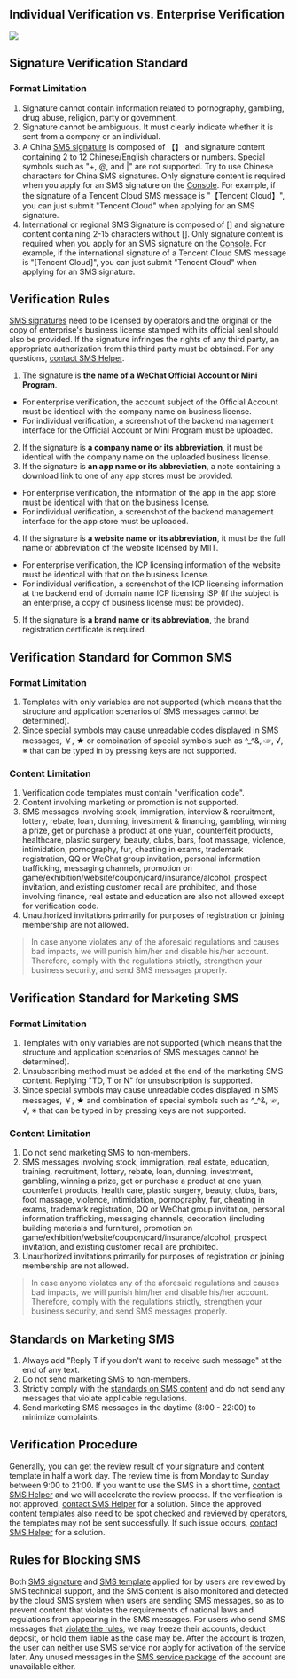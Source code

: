 ## Individual Verification vs. Enterprise Verification

![](//mc.qcloudimg.com/static/img/3dab63de8c91f81e3004eb93236087fa/image.png)

## Signature Verification Standard
### Format Limitation

1. Signature cannot contain information related to pornography, gambling, drug abuse, religion, party or government.
2. Signature cannot be ambiguous. It must clearly indicate whether it is sent from a company or an individual.
3. A China [SMS signature](https://cloud.tencent.com/document/product/382/13299#.E7.9F.AD.E4.BF.A1.E7.AD.BE.E5.90.8D) is composed of 【】 and signature content containing 2 to 12 Chinese/English characters or numbers. Special symbols such as "+, @, and |" are not supported. Try to use Chinese characters for China SMS signatures. Only signature content is required when you apply for an SMS signature on the [Console](https://console.cloud.tencent.com/smsv2/smsSign/1400054957/0/10). For example, if the signature of a Tencent Cloud SMS message is "【Tencent Cloud】", you can just submit "Tencent Cloud" when applying for an SMS signature.
4. International or regional SMS Signature is composed of [] and signature content containing 2-15 characters without []. Only signature content is required when you apply for an SMS signature on the [Console](https://console.cloud.tencent.com/smsv2/smsSign/1400054957/0/10). For example, if the international signature of a Tencent Cloud SMS message is "[Tencent Cloud]", you can just submit "Tencent Cloud" when applying for an SMS signature.

## Verification Rules

[SMS signatures](https://cloud.tencent.com/document/product/382/13299#.E7.9F.AD.E4.BF.A1.E7.AD.BE.E5.90.8D) need to be licensed by operators and the original or the copy of enterprise's business license stamped with its official seal should also be provided. If the signature infringes the rights of any third party, an appropriate authorization from this third party must be obtained. For any questions, [contact SMS Helper](/document/product/382/3773).

1. The signature is **the name of a WeChat Official Account or Mini Program**.
 - For enterprise verification, the account subject of the Official Account must be identical with the company name on business license.
 - For individual verification, a screenshot of the backend management interface for the Official Account or Mini Program must be uploaded.
2. If the signature is **a company name or its abbreviation**, it must be identical with the company name on the uploaded business license.
3. If the signature is **an app name or its abbreviation**, a note containing a download link to one of any app stores must be provided.
 - For enterprise verification, the information of the app in the app store must be identical with that on the business license.
 - For individual verification, a screenshot of the backend management interface for the app store must be uploaded.
4. If the signature is **a website name or its abbreviation**, it must be the full name or abbreviation of the website licensed by MIIT.
 - For enterprise verification, the ICP licensing information of the website must be identical with that on the business license.
 - For individual verification, a screenshot of the ICP licensing information at the backend end of domain name ICP licensing ISP (If the subject is an enterprise, a copy of business license must be provided).
5. If the signature is **a brand name or its abbreviation**, the brand registration certificate is required.


## Verification Standard for Common SMS
### Format Limitation

1. Templates with only variables are not supported (which means that the structure and application scenarios of SMS messages cannot be determined).
2. Since special symbols may cause unreadable codes displayed in SMS messages, ￥, ★ or combination of special symbols such as ^_^&, ☞, √, ※ that can be typed in by pressing keys are not supported.

### Content Limitation

1. Verification code templates must contain "verification code".
2. Content involving marketing or promotion is not supported.
3. SMS messages involving stock, immigration, interview & recruitment, lottery, rebate, loan, dunning, investment & financing, gambling, winning a prize, get or purchase a product at one yuan, counterfeit products, healthcare, plastic surgery, beauty, clubs, bars, foot massage, violence, intimidation, pornography, fur, cheating in exams, trademark registration, QQ or WeChat group invitation, personal information trafficking, messaging channels, promotion on game/exhibition/website/coupon/card/insurance/alcohol, prospect invitation, and existing customer recall are prohibited, and those involving finance, real estate and education are also not allowed except for verification code.
4. Unauthorized invitations primarily for purposes of registration or joining membership are not allowed.
>In case anyone violates any of the aforesaid regulations and causes bad impacts, we will punish him/her and disable his/her account. Therefore, comply with the regulations strictly, strengthen your business security, and send SMS messages properly.

## Verification Standard for Marketing SMS
### Format Limitation

1. Templates with only variables are not supported (which means that the structure and application scenarios of SMS messages cannot be determined).
2. Unsubscribing method must be added at the end of the marketing SMS content. Replying "TD, T or N" for unsubscription is supported.
3. Since special symbols may cause unreadable codes displayed in SMS messages, ￥, ★ and combination of special symbols such as ^_^&, ☞, √, ※ that can be typed in by pressing keys are not supported.

### Content Limitation
1. Do not send marketing SMS to non-members.
2. SMS messages involving stock, immigration, real estate, education, training, recruitment, lottery, rebate, loan, dunning, investment, gambling, winning a prize, get or purchase a product at one yuan, counterfeit products, health care, plastic surgery, beauty, clubs, bars, foot massage, violence, intimidation, pornography, fur, cheating in exams, trademark registration, QQ or WeChat group invitation, personal information trafficking, messaging channels, decoration (including building materials and furniture), promotion on game/exhibition/website/coupon/card/insurance/alcohol, prospect invitation, and existing customer recall are prohibited.
3. Unauthorized invitations primarily for purposes of registration or joining membership are not allowed.
>In case anyone violates any of the aforesaid regulations and causes bad impacts, we will punish him/her and disable his/her account. Therefore, comply with the regulations strictly, strengthen your business security, and send SMS messages properly.


## Standards on Marketing SMS
1. Always add "Reply T if you don't want to receive such message" at the end of any text.
2. Do not send marketing SMS to non-members.
3. Strictly comply with the [standards on SMS content](https://cloud.tencent.com/document/product/382/13444#.E6.99.AE.E9.80.9A.E7.9F.AD.E4.BF.A1.E5.AE.A1.E6.A0.B8.E6.A0.87.E5.87.86) and do not send any messages that violate applicable regulations.
4. Send marketing SMS messages in the daytime (8:00 - 22:00) to minimize complaints.

## Verification Procedure
Generally, you can get the review result of your signature and content template in half a work day. The review time is from Monday to Sunday between 9:00 to 21:00.
If you want to use the SMS in a short time, [contact SMS Helper](/document/product/382/3773) and we will accelerate the review process. If the verification is not approved, [contact SMS Helper](/document/product/382/3773) for a solution.
Since the approved content templates also need to be spot checked and reviewed by operators, the templates may not be sent successfully. If such issue occurs, [contact SMS Helper](/document/product/382/3773) for a solution. 

## Rules for Blocking SMS
Both [SMS signature](https://cloud.tencent.com/document/product/382/13299#.E7.9F.AD.E4.BF.A1.E7.AD.BE.E5.90.8D) and [SMS template](https://cloud.tencent.com/document/product/382/13299#.E7.9F.AD.E4.BF.A1.E6.A8.A1.E6.9D.BF) applied for by users are reviewed by SMS technical support, and the SMS content is also monitored and detected by the cloud SMS system when users are sending SMS messages, so as to prevent content that violates the requirements of national laws and regulations from appearing in the SMS messages.
For users who send SMS messages that [violate the rules](https://cloud.tencent.com/document/product/382/13444#.E6.99.AE.E9.80.9A.E7.9F.AD.E4.BF.A1.E5.AE.A1.E6.A0.B8.E6.A0.87.E5.87.86), we may freeze their accounts, deduct deposit, or hold them liable as the case may be.
After the account is frozen, the user can neither use SMS service nor apply for activation of the service later. Any unused messages in the [SMS service package](https://cloud.tencent.com/document/product/382/13298) of the account are unavailable either.


